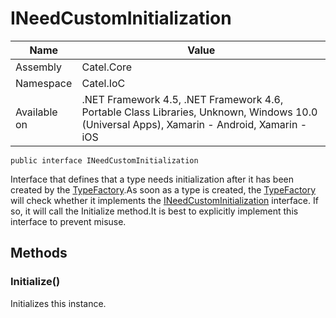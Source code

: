 

# INeedCustomInitialization

Name|Value
---|---
Assembly|Catel.Core
Namespace|Catel.IoC
Available on|.NET Framework 4.5, .NET Framework 4.6, Portable Class Libraries, Unknown, Windows 10.0 (Universal Apps), Xamarin - Android, Xamarin - iOS

```
public interface INeedCustomInitialization
```

Interface that defines that a type needs initialization after it has been created by the [TypeFactory](#).As soon as a type is created, the [TypeFactory](#) will check whether it implements the [INeedCustomInitialization](#) interface. If so, it will call the Initialize method.It is best to explicitly implement this interface to prevent misuse.



## Methods

### Initialize()

Initializes this instance.



